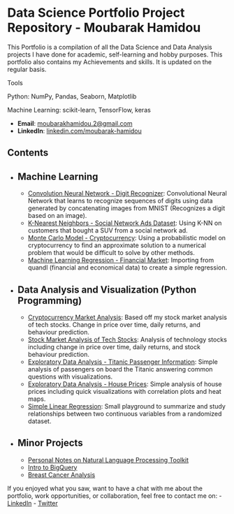 # Data Science Portfolio Project Repository - Moubarak Hamidou

This Portfolio is a compilation of all the Data Science and Data Analysis projects I have done for academic, self-learning and hobby purposes. This portfolio also contains my Achievements and skills. It is updated on the regular basis.

Tools

Python: NumPy, Pandas, Seaborn, Matplotlib

Machine Learning: scikit-learn, TensorFlow, keras

- **Email**: [moubarakhamidou.2@gmail.com](moubarakhamidou.2@gmail.com)
- **LinkedIn**: [linkedin.com/moubarak-hamidou](https://www.linkedin.com/in/moubarak-hamidou-98104919b/)

## Contents
- ## Machine Learning
    - [Convolution Neural Network - Digit Recognizer](https://github.com/melvfnz/data_science_portfolio/blob/master/digit_recognizer.ipynb): Convolutional Neural Network that learns to recognize sequences of digits using data generated by concatenating images from MNIST (Recognizes a digit based on an image).
    - [K-Nearest Neighbors - Social Network Ads Dataset](https://github.com/melvfernandez/data_science_portfolio/blob/master/K_Nearest_Neighbors/K-Nearest%20Neighbors%20On%20Social%20Network%20Ads.ipynb): Using K-NN on customers that bought a SUV from a social network ad.
     - [Monte Carlo Model - Cryptocurrency](https://github.com/melvfernandez/data_science_portfolio/blob/master/Cryptocurrency%20Market%20Analysis.ipynb): Using a probabilistic model on cryptocurrency to find an approximate solution to a numerical problem that would be difficult to solve by other methods.
     - [Machine Learning Regression - Financial Market](https://github.com/melvfnz/data_science_portfolio/blob/master/Regression%20-%20Machine%20Learning.ipynb): Importing from quandl (financial and economical data) to create a simple regression.
    
- ## Data Analysis and Visualization (Python Programming)
    - [Cryptocurrency Market Analysis](https://github.com/melvfernandez/data_science_portfolio/blob/master/Cryptocurrency%20Market%20Analysis.ipynb): Based off my stock market analysis of tech stocks. Change in price over time, daily returns, and behaviour prediction.
    - [Stock Market Analysis of Tech Stocks](https://github.com/melvfernandez/data__scientist_portfolio/blob/master/Stock%20Market%20Analysis%20for%20Tech%20Stocks.ipynb): Analysis of technology stocks including change in price over time, daily returns, and stock behaviour prediction.
    - [Exploratory Data Analysis - Titanic Passenger Information](https://github.com/melvfnz/data_science_portfolio/blob/master/kaggle_titanic.ipynb): Simple analysis of passengers on board the Titanic answering common questions with visualizations. 
    - [Exploratory Data Analysis - House Prices](https://github.com/melvfernandez/data_science_portfolio/blob/master/Exploratory%20Data%20Analysis%20of%20House%20Prices.ipynb): Simple analysis of house prices including quick visualizations with correlation plots and heat maps.
     - [Simple Linear Regression](https://github.com/melvfernandez/data_science_portfolio/blob/master/Simple%20Linear%20Regression.ipynb): Small playground to summarize and study relationships between two continuous variables from a randomized dataset.
 

     
- ## Minor Projects
    - [Personal Notes on Natural Language Processing Toolkit](https://github.com/melvfnz/data_science_portfolio/blob/master/Natural%20Language%20Processing%20Personal%20Notes.ipynb)
    - [Intro to BigQuery](https://github.com/melvfnz/data_science_portfolio/blob/master/Intro%20to%20BigQuery%20.ipynb)
    - [Breast Cancer Analysis](https://github.com/melvfnz/data_science_portfolio/blob/master/Breast%20Cancer%20Analysis.ipynb)

If you enjoyed what you saw, want to have a chat with me about the portfolio, work opportunities, or collaboration, feel free to contact me on:
    - [LinkedIn](https://www.linkedin.com/in/melvfernandez/)
    - [Twitter](https://twitter.com/melvfnz)
